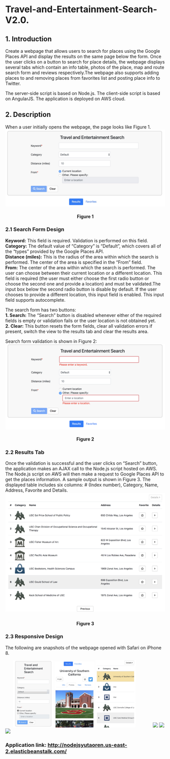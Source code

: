 # Travel-and-Entertainment-Search-V2.0. 
## 1. Introduction
Create a webpage that allows users to search for places using the Google Places API and display the results on the same page below the form. Once the user clicks on a button to search for place details, the webpage displays several tabs which contain an info table, photos of the place, map and route search form and reviews respectively.The webpage also supports adding places to and removing places from favorites list and posting place info to Twitter.  

The server-side script is based on Node.js. The client-side script is based on AngularJS. The application is deployed on AWS cloud.
## 2. Description
When a user initially opens the webpage, the page looks like Figure 1.
![Sorry! Something wrong with the img.](https://github.com/qwegssg/Travel-and-Entertainment-Search-V2.0/blob/master/snapshots/figure1.jpg)  
<h4 align = "center">Figure 1</h4>  

### 2.1 Search Form Design  
**Keyword:** This field is required. Validation is performed on this field.
**Category:** The default value of “Category” is “Default”, which covers all of the “types” provided
by the Google Places API.  
**Distance (miles):** This is the radius of the area within which the search is performed. The center
of the area is specified in the “From” field.  
**From:** The center of the area within which the search is performed. The user can choose
between their current location or a different location. This field is required (the user must either choose the first radio button or choose the second one and provide a location) and must be validated.The input box below the second radio button is disable by default. If the user chooses to provide a different location, this input field is enabled. This input field supports autocomplete.  

The search form has two buttons:  
**1. Search:** The “Search” button is disabled whenever either of the required fields is empty or validation fails or the user location is not obtained yet.  
**2. Clear:** This button resets the form fields, clear all validation errors if present, switch the view to the results tab and clear the results area.  

Search form validation is shown in Figure 2:  
![Sorry! Something wrong with the img.](https://github.com/qwegssg/Travel-and-Entertainment-Search-V2.0/blob/master/snapshots/figure3.png)  
<h4 align = "center">Figure 2</h4>  

### 2.2 Results Tab  
Once the validation is successful and the user clicks on “Search” button, the application makes an AJAX call to the Node.js script hosted on AWS. The Node.js script on AWS will then make a request to Google Places API to get the places information. A sample output is shown in Figure 3. The displayed table includes six columns: # (Index number), Category, Name, Address, Favorite and Details.  
![Sorry! Something wrong with the img.](https://github.com/qwegssg/Travel-and-Entertainment-Search-V2.0/blob/master/snapshots/figure2.png)  
<h4 align = "center">Figure 3</h4>  

### 2.3 Responsive Design  
The following are snapshots of the webpage opened with Safari on iPhone 8.  

<div style="display:inline;margin:5%;">
<img src="https://github.com/qwegssg/Travel-and-Entertainment-Search-V2.0/blob/master/snapshots/IMG_3111.jpg" width="25%">
<img src="https://github.com/qwegssg/Travel-and-Entertainment-Search-V2.0/blob/master/snapshots/IMG_3112.jpg" width="25%">
<img src="https://github.com/qwegssg/Travel-and-Entertainment-Search-V2.0/blob/master/snapshots/IMG_3113.jpg" width="25%">
</div>
<div style="display:inline;margin:5%;">
<img src="https://github.com/qwegssg/Travel-and-Entertainment-Search-V2.0/blob/master/snapshots/IMG_3114.ipg" width="25%">
<img src="https://github.com/qwegssg/Travel-and-Entertainment-Search-V2.0/blob/master/snapshots/IMG_3115.ipg" width="25%">
<img src="https://github.com/qwegssg/Travel-and-Entertainment-Search-V2.0/blob/master/snapshots/IMG_3126.ipg" width="25%">
</div>  

### Application link: http://nodejsyutaoren.us-east-2.elasticbeanstalk.com/
